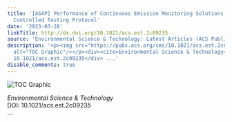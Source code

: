 ```yaml
---
title: '[ASAP] Performance of Continuous Emission Monitoring Solutions under a Single-Blind
  Controlled Testing Protocol'
date: '2023-03-28'
linkTitle: http://dx.doi.org/10.1021/acs.est.2c09235
source: 'Environmental Science & Technology: Latest Articles (ACS Publications)'
description: '<p><img src="https://pubs.acs.org/cms/10.1021/acs.est.2c09235/asset/images/medium/es2c09235_0007.gif"
  alt="TOC Graphic"/></p><div><cite>Environmental Science & Technology</cite></div><div>DOI:
  10.1021/acs.est.2c09235</div> ...'
disable_comments: true
---
```

<p><img src="https://pubs.acs.org/cms/10.1021/acs.est.2c09235/asset/images/medium/es2c09235_0007.gif" alt="TOC Graphic"/></p><div><cite>Environmental Science & Technology</cite></div><div>DOI: 10.1021/acs.est.2c09235</div> ...